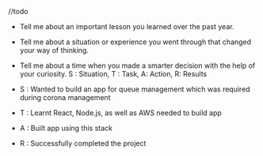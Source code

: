 //todo
-   Tell me about an important lesson you learned over the past year.
-   Tell me about a situation or experience you went through that changed your way of thinking.
-   Tell me about a time when you made a smarter decision with the help of your curiosity.
S : Situation, T : Task, A: Action, R: Results

-   S : Wanted to build an app for queue management which was required during corona management
    
-   T : Learnt React, Node.js, as well as AWS needed to build app
    
-   A : Built app using this stack
    
-   R : Successfully completed the project
    